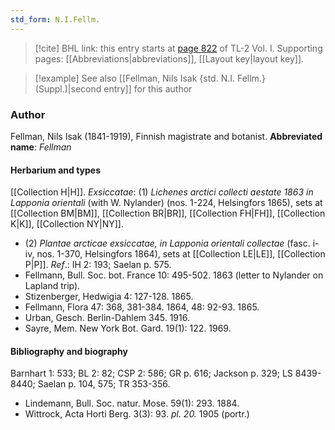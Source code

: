 ```yaml
---
std_form: N.I.Fellm.
---
```


> [!cite] BHL link: this entry starts at [page 822](https://www.biodiversitylibrary.org/page/33120953) of TL-2 Vol. I.
> Supporting pages: [[Abbreviations|abbreviations]], [[Layout key|layout key]].

> [!example] See also [[Fellman, Nils Isak {std. N.I. Fellm.} (Suppl.)|second entry]] for this author

### Author

Fellman, Nils Isak (1841-1919), Finnish magistrate and botanist. 
**Abbreviated name**: *Fellman*

#### Herbarium and types

[[Collection H|H]].
*Exsiccatae*: (1) *Lichenes arctici collecti aestate 1863 in Lapponia orientali* (with W. Nylander) (nos. 1-224, Helsingfors 1865), sets at [[Collection BM|BM]], [[Collection BR|BR]], [[Collection FH|FH]], [[Collection K|K]], [[Collection NY|NY]].
- (2) *Plantae arcticae exsiccatae, in Lapponia orientali collectae* (fasc. i-iv, nos. 1-370, Helsingfors 1864), sets at [[Collection LE|LE]], [[Collection P|P]].
*Ref*.: IH 2: 193; Saelan p. 575.
- Fellmann, Bull. Soc. bot. France 10: 495-502. 1863 (letter to Nylander on Lapland trip).
- Stizenberger, Hedwigia 4: 127-128. 1865.
- Fellmann, Flora 47: 368, 381-384. 1864, 48: 92-93. 1865.
- Urban, Gesch. Berlin-Dahlem 345. 1916.
- Sayre, Mem. New York Bot. Gard. 19(1): 122. 1969.

#### Bibliography and biography

Barnhart 1: 533; BL 2: 82; CSP 2: 586; GR p. 616; Jackson p. 329; LS 8439-8440; Saelan p. 104, 575; TR 353-356.
- Lindemann, Bull. Soc. natur. Mose. 59(1): 293. 1884.
- Wittrock, Acta Horti Berg. 3(3): 93. *pl. 20.* 1905 (portr.)

